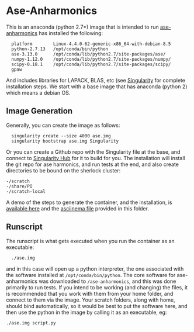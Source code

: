 # Ase-Anharmonics

This is an anaconda (python 2.7*) image that is intended to run [ase-anharmonics](https://github.com/keldLundgaard/ase-anharmonics) has installed the following:


      platform        Linux-4.4.0-62-generic-x86_64-with-debian-8.5
      python-2.7.13   /opt/conda/bin/python
      ase-3.13.0      /opt/conda/lib/python2.7/site-packages/ase/
      numpy-1.12.0    /opt/conda/lib/python2.7/site-packages/numpy/
      scipy-0.18.1    /opt/conda/lib/python2.7/site-packages/scipy/
      gpaw

And includes libraries for LAPACK, BLAS, etc (see [Singularity](Singularity) for complete installation steps. We start with a base image that has anaconda (python 2) which means a debian OS. 

## Image Generation
Generally, you can create the image as follows:

      singularity create --size 4000 ase.img
      singularity bootstrap ase.img Singularity


Or you can create a Github repo with the Singularity file at the base, and connect to [Singularity Hub](https://singularity-hub.org) for it to build for you. The installation will install the git repo for ase harmonics, and run tests at the end, and also create directories to be bound on the sherlock cluster:

    -/scratch
    -/share/PI
    -/scratch-local

A demo of the steps to generate the container, and the installation, is [available here](https://asciinema.org/a/105097?speed=3) and the [asciinema file](asciinema-example.json) provided in this folder.

## Runscript

The runscript is what gets executed when you run the container as an executable:

      ./ase.img

and in this case will open up a python interpreter, the one associated with the software installed at `/opt/conda/bin/python`. The core software for ase-anharmonics was downloaded to `/ase-anharmonics`, and this was done primarily to run tests. If you intend to be working (and changing) the files, it is recommended that you work with them from your home folder, and connect to them via the image. Your scratch folders, along with home, should bind automatically, so it would be best to put the software here, and then use the python in the image by calling it as an executable, eg:

    ./ase.img script.py

